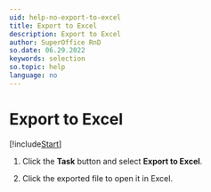 ```yaml
---
uid: help-no-export-to-excel
title: Export to Excel
description: Export to Excel
author: SuperOffice RnD
so.date: 06.29.2022
keywords: selection
so.topic: help
language: no
---
```


# Export to Excel

[!include[Start](../includes/steps-start-task.md)]

1. Click the **Task** button and select **Export to Excel**.

1. Click the exported file to open it in Excel.

<!-- Referenced links -->

<!-- Referenced images -->

